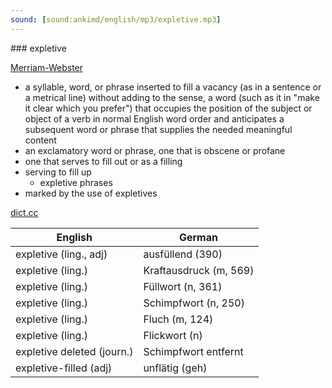 ```yaml
---
sound: [sound:ankimd/english/mp3/expletive.mp3]
---
```


\### expletive

[Merriam-Webster](https://www.merriam-webster.com/dictionary/expletive)

- a syllable, word, or phrase inserted to fill a vacancy (as in a sentence or a metrical line) without adding to the sense, a word (such as it in "make it clear which you prefer") that occupies the position of the subject or object of a verb in normal English word order and anticipates a subsequent word or phrase that supplies the needed meaningful content
- an exclamatory word or phrase, one that is obscene or profane
- one that serves to fill out or as a filling
- serving to fill up
    - expletive phrases
- marked by the use of expletives

[dict.cc](https://www.dict.cc/expletive)

| English        | German       |
| -------------- | ------------ |
| expletive (ling., adj) | ausfüllend (390) |
| expletive (ling.) | Kraftausdruck (m, 569) |
| expletive (ling.) | Füllwort (n, 361) |
| expletive (ling.) | Schimpfwort (n, 250) |
| expletive (ling.) | Fluch (m, 124) |
| expletive (ling.) | Flickwort (n) |
| expletive deleted (journ.) | Schimpfwort entfernt |
| expletive-filled (adj) | unflätig (geh) |
